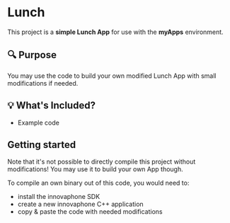# Lunch

This project is a **simple Lunch App** for use with the **myApps** environment.

## 🔍 Purpose

You may use the code to build your own modified Lunch App with small modifications if needed.

## 💡 What's Included?

- Example code 

## Getting started

Note that it's not possible to directly compile this project without modifications! You may use it to build your own App though.

To compile an own binary out of this code, you would need to:

- install the innovaphone SDK
- create a new innovaphone C++ application
- copy & paste the code with needed modifications 

